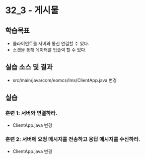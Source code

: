# 32_3 - 게시물 

## 학습목표

- 클라이언트를 서버와 통신 연결할 수 있다.
- 소켓을 통해 데이터를 입출력 할 수 있다.

## 실습 소스 및 결과

- src/main/java/com/eomcs/lms/ClientApp.java 변경

## 실습  

### 훈련 1: 서버와 연결하라.

- ClientApp.java 변경

### 훈련 2: 서버에 요청 메시지를 전송하고 응답 메시지를 수신하라.

- ClientApp.java 변경

